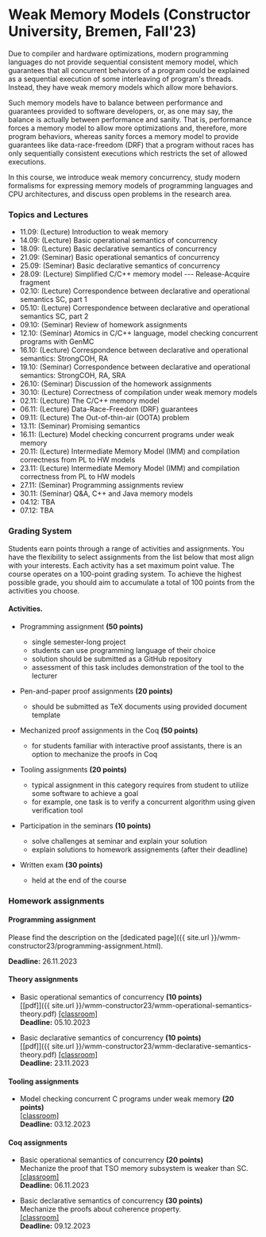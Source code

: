# Weak Memory Models (Constructor University, Bremen, Fall'23)

Due to compiler and hardware optimizations, modern programming languages do not provide sequential consistent memory model, 
which guarantees that all concurrent behaviors of a program could be explained as a sequential execution of some interleaving of program's threads. 
Instead, they have weak memory models which allow more behaviors.

Such memory models have to balance between performance and guarantees provided to software developers, or, 
as one may say, the balance is actually between performance and sanity. 
That is, performance forces a memory model to allow more optimizations and, therefore, more program behaviors, 
whereas sanity forces a memory model to provide guarantees like data-race-freedom (DRF) 
that a program without races has only sequentially consistent executions which restricts the set of allowed executions.

In this course, we introduce weak memory concurrency, study modern formalisms for expressing memory models of programming languages and CPU architectures, 
and discuss open problems in the research area.

### Topics and Lectures

- 11.09: (Lecture) Introduction to weak memory 
- 14.09: (Lecture) Basic operational semantics of concurrency 
- 18.09: (Lecture) Basic declarative semantics of concurrency 
- 21.09: (Seminar) Basic operational semantics of concurrency 
- 25.09: (Seminar) Basic declarative semantics of concurrency 
- 28.09: (Lecture) Simplified C/C++ memory model --- Release-Acquire fragment 
- 02.10: (Lecture) Correspondence between declarative and operational semantics SC, part 1 
- 05.10: (Lecture) Correspondence between declarative and operational semantics SC, part 2 
- 09.10: (Seminar) Review of homework assignments 
- 12.10: (Seminar) Atomics in C/C++ language, model checking concurrent programs with GenMC 
- 16.10: (Lecture) Correspondence between declarative and operational semantics:  StrongCOH, RA 
- 19.10: (Seminar) Correspondence between declarative and operational semantics: StrongCOH, RA, SRA 
- 26.10: (Seminar) Discussion of the homework assignments
- 30.10: (Lecture) Correctness of compilation under weak memory models 
- 02.11: (Lecture) The C/C++ memory model 
- 06.11: (Lecture) Data-Race-Freedom (DRF) guarantees
- 09.11: (Lecture) The Out-of-thin-air (OOTA) problem
- 13.11: (Seminar) Promising semantics
- 16.11: (Lecture) Model checking concurrent programs under weak memory
- 20.11: (Lecture) Intermediate Memory Model (IMM) and compilation correctness from PL to HW models
- 23.11: (Lecture) Intermediate Memory Model (IMM) and compilation correctness from PL to HW models
- 27.11: (Seminar) Programming assignments review
- 30.11: (Seminar) Q&A, C++ and Java memory models
- 04.12: TBA
- 07.12: TBA

### Grading System

Students earn points through a range of activities and assignments. 
You have the flexibility to select assignments from the list below that most align with your interests. 
Each activity has a set maximum point value. 
The course operates on a 100-point grading system. 
To achieve the highest possible grade, you should aim to accumulate a total of 100 points from the activities you choose.

#### Activities.

* Programming assignment **(50 points)**
  * single semester-long project
  * students can use programming language of their choice
  * solution should be submitted as a GitHub repository
  * assessment of this task includes demonstration of the tool to the lecturer

* Pen-and-paper proof assignments **(20 points)**
  * should be submitted as TeX documents using provided document template

* Mechanized proof assignments in the Coq **(50 points)**
  * for students familiar with interactive proof assistants, there is an option to mechanize the proofs in Coq

* Tooling assignments **(20 points)**
  * typical assignment in this category requires from student to utilize some software to achieve a goal
  * for example, one task is to verify a concurrent algorithm using given verification tool 

* Participation in the seminars **(10 points)**
  * solve challenges at seminar and explain your solution
  * explain solutions to homework assignements (after their deadline)

* Written exam **(30 points)**
  * held at the end of the course

### Homework assignments

#### Programming assignment

Please find the description on the [dedicated page]({{ site.url }}/wmm-constructor23/programming-assignment.html).

**Deadline:** 26.11.2023

#### Theory assignments

- Basic operational semantics of concurrency **(10 points)** \
  [\[pdf\]]({{ site.url }}/wmm-constructor23/wmm-operational-semantics-theory.pdf)
  [\[classroom\]](https://classroom.github.com/a/6VNr9oC1) \
  **Deadline:** 05.10.2023

- Basic declarative semantics of concurrency **(10 points)** \
  [\[pdf\]]({{ site.url }}/wmm-constructor23/wmm-declarative-semantics-theory.pdf)
  [\[classroom\]](https://classroom.github.com/a/u9fRd7S3) \
  **Deadline:** 23.11.2023

#### Tooling assignments

- Model checking concurrent C programs under weak memory **(20 points)** \
  [\[classroom\]](https://classroom.github.com/a/Zver39mj) \
  **Deadline:** 03.12.2023

#### Coq assignments

- Basic operational semantics of concurrency **(20 points)** \
  Mechanize the proof that TSO memory subsystem is weaker than SC. \
  [\[classroom\]](https://classroom.github.com/a/Bp4sCNFW) \
  **Deadline:** 06.11.2023

- Basic declarative semantics of concurrency **(30 points)** \
  Mechanize the proofs about coherence property. \
  [\[classroom\]](https://classroom.github.com/a/u1nB71VR) \
  **Deadline:** 09.12.2023

